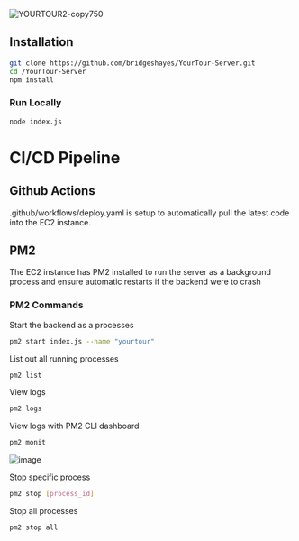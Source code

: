 ![YOURTOUR2-copy750](https://github.com/user-attachments/assets/b6492b55-dddd-472e-b40e-82565fa1632d)

## Installation

```bash
git clone https://github.com/bridgeshayes/YourTour-Server.git
cd /YourTour-Server
npm install
```


### Run Locally

```bash
node index.js
```

# CI/CD Pipeline

## Github Actions
.github/workflows/deploy.yaml is setup to automatically pull the latest code into the EC2 instance.


## PM2 
The EC2 instance has PM2 installed to run the server as a background process and ensure automatic 
restarts if the backend were to crash

### PM2 Commands

Start the backend as a processes
```bash
pm2 start index.js --name "yourtour"
```

List out all running processes 
```bash
pm2 list
```

View logs
```bash
pm2 logs
```

View logs with PM2 CLI dashboard
```bash
pm2 monit
```
![image](https://github.com/user-attachments/assets/e14caffe-f6ae-43e7-92da-44d03e7fbcc5)


Stop specific process
```bash
pm2 stop [process_id]
```

Stop all processes
```bash
pm2 stop all
```

